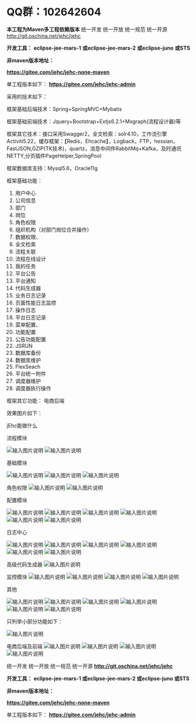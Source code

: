 #  **QQ群：102642604** 


**本工程为Maven多工程依赖版本** 
统一开发 统一开放 统一规范 统一开源
http://git.oschina.net/jehc/jehc


 **开发工具：** 
 **eclipse-jee-mars-1** 
 **或eclipse-jee-mars-2** 
 **或eclipse-juno** 
 **或STS** 


 **非maven版本地址：** 

 **https://gitee.com/jehc/jehc-none-maven** 

单工程版本如下：
 **https://gitee.com/jehc/jehc-admin** 


采用的技术如下：

框架基础后端技术：Spring+SpringMVC+Mybatis

框架基础前端技术：Jquery+Bootstrap+Extjs6.2.1+Mxgraph(流程设计器)等

框架其它技术：接口采用Swagger2，全文检索：solr4.10，工作流引擎Activiti5.22，缓存框架：【Redis，Ehcache】，Logback，FTP，hessian，FastJSON,GZIP(TK技术)，quartz，消息中间件RabbitMq+Kafka，及时通讯NETTY,分页插件PageHelper,SpringPool

框架数据库支持：Mysql5.6，Oracle11g

框架基础功能：

1. 用户中心
2. 公司信息
3. 部门
4. 岗位
5. 角色权限
6. 组织机构（对部门岗位合并操作）
7. 数据权限、
8. 全文检索
9. 流程关联
10. 流程在线设计
11. 我的任务
12. 平台公告
13. 平台通知
14. 代码生成器
15. 业务日志记录
16. 页面性能日志监控
17. 操作日志
18. 平台日志记录
19. 菜单配置、
20. 功能配置
21. 公告功能配置
22. JSRUN
23. 数据库备份
24. 数据库维护
25. FlexSeach
26. 平台统一附件
27. 调度器维护
28. 调度器执行操作


框架其它功能：
    电商后端
    
效果图片如下：

jEhc能做什么

流程模块

![输入图片说明](https://gitee.com/uploads/images/2018/0427/213837_5ecabddb_1341290.png "在线设计.png")
![输入图片说明](https://gitee.com/uploads/images/2018/0427/213901_f60e44a7_1341290.png "流程中心.png")

基础模块

![输入图片说明](https://gitee.com/uploads/images/2018/0427/213921_8041d0e3_1341290.png "用户管理.png")
![输入图片说明](https://gitee.com/uploads/images/2018/0427/213953_f01303b3_1341290.png "公司管理.png")
![输入图片说明](https://gitee.com/uploads/images/2018/0427/214038_ab3782e9_1341290.png "组织机构.png")

角色权限
![输入图片说明](https://gitee.com/uploads/images/2018/0427/231026_a1e7488d_1341290.png "角色权限.png")
![输入图片说明](https://gitee.com/uploads/images/2018/0427/214130_b0b64ccd_1341290.png "数据权限.png")


配置模块

![输入图片说明](https://gitee.com/uploads/images/2018/0427/214059_f0829e25_1341290.png "功能配置.png")
![输入图片说明](https://gitee.com/uploads/images/2018/0427/214303_fdef338e_1341290.png "菜单配置.png")
![输入图片说明](https://gitee.com/uploads/images/2018/0427/214603_bea899e3_1341290.png "定时执行器.png")
![输入图片说明](https://gitee.com/uploads/images/2018/0427/214616_c7f3ddf5_1341290.png "定时任务.png")
![输入图片说明](https://gitee.com/uploads/images/2018/0427/214741_efa6b835_1341290.png "数据字典.png")
![输入图片说明](https://gitee.com/uploads/images/2018/0427/214803_c8c4244d_1341290.png "文件中心.png")


日志中心

![输入图片说明](https://gitee.com/uploads/images/2018/0427/214322_cdc058d4_1341290.png "异常日志.png")
![输入图片说明](https://gitee.com/uploads/images/2018/0427/214339_127eb6ab_1341290.png "登录日志.png")
![输入图片说明](https://gitee.com/uploads/images/2018/0427/214400_e6453694_1341290.png "业务日志.png")
![输入图片说明](https://gitee.com/uploads/images/2018/0427/214410_702e1efd_1341290.png "虚拟机监控.png")
![输入图片说明](https://gitee.com/uploads/images/2018/0427/214421_bc9b87a9_1341290.png "页面停留监控日志.png")
![输入图片说明](https://gitee.com/uploads/images/2018/0427/214816_b8920585_1341290.png "定时器运行日志.png")


高级代码生成器
![输入图片说明](https://gitee.com/uploads/images/2018/0427/214631_0c8feecc_1341290.png "代码生成器.png")


监控模块
![输入图片说明](https://gitee.com/uploads/images/2018/0427/214434_a6892270_1341290.png "硬盘监控.png")
![输入图片说明](https://gitee.com/uploads/images/2018/0427/214228_6f0ef838_1341290.png "虚拟机监控.png")
![输入图片说明](https://gitee.com/uploads/images/2018/0427/214452_9b7a9bd0_1341290.png "CPU监控.png")
![输入图片说明](https://gitee.com/uploads/images/2018/0427/214509_6e864f6f_1341290.png "内存监控.png")

其他

![输入图片说明](https://gitee.com/uploads/images/2018/0427/214523_cb89afe1_1341290.png "行政区域.png")
![输入图片说明](https://gitee.com/uploads/images/2018/0427/214540_284a9db3_1341290.png "缓存中心.png")
![输入图片说明](https://gitee.com/uploads/images/2018/0427/214551_8420331a_1341290.png "附件中心.png")
![输入图片说明](https://gitee.com/uploads/images/2018/0427/214703_dd8af289_1341290.png "单号维护.png")
![输入图片说明](https://gitee.com/uploads/images/2018/0427/214717_9097a652_1341290.png "数据库备份.png")
![输入图片说明](https://gitee.com/uploads/images/2018/0427/214728_c5d5bbbe_1341290.png "库表结构.png")




只列举小部分功能如下：

![输入图片说明](https://gitee.com/uploads/images/2018/0410/210159_7c3098ea_1341290.png "各种功能.png")

电商后端及前端
![输入图片说明](https://gitee.com/uploads/images/2018/0427/231049_dbbea11d_1341290.png "商品中心.png")
![输入图片说明](https://gitee.com/uploads/images/2018/0427/231109_5f1a7937_1341290.png "商户管理.png")
![输入图片说明](https://gitee.com/uploads/images/2018/0427/231122_d825794f_1341290.png "购物车.png")
![输入图片说明](https://gitee.com/uploads/images/2018/0427/231132_e5e490e9_1341290.png "订单中心.png")


统一开发 统一开放 统一规范 统一开源
 **http://git.oschina.net/jehc/jehc** 


 **开发工具：** 
 **eclipse-jee-mars-1
或eclipse-jee-mars-2
或eclipse-juno
或STS** 

 **非maven版本地址：** 

 **https://gitee.com/jehc/jehc-none-maven** 

 
单工程版本如下：
 **https://gitee.com/jehc/jehc-admin** 